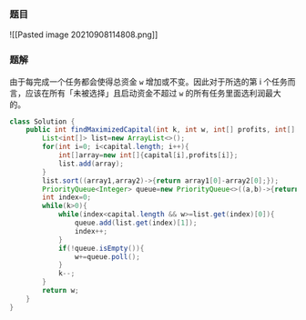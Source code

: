 ### 题目
![[Pasted image 20210908114808.png]]
### 题解
由于每完成一个任务都会使得总资金 `w` 增加或不变。因此对于所选的第 i 个任务而言，应该在所有「未被选择」且启动资金不超过 `w` 的所有任务里面选利润最大的。
```java
class Solution {
    public int findMaximizedCapital(int k, int w, int[] profits, int[] capital) {
        List<int[]> list=new ArrayList<>();
        for(int i=0; i<capital.length; i++){
            int[]array=new int[]{capital[i],profits[i]};
            list.add(array);
        }
        list.sort((array1,array2)->{return array1[0]-array2[0];});
        PriorityQueue<Integer> queue=new PriorityQueue<>((a,b)->{return b-a;});
        int index=0;
        while(k>0){
            while(index<capital.length && w>=list.get(index)[0]){
                queue.add(list.get(index)[1]);
                index++;
            }
            if(!queue.isEmpty()){
                w+=queue.poll();
            }
            k--;
        }
        return w;
    }
}
```